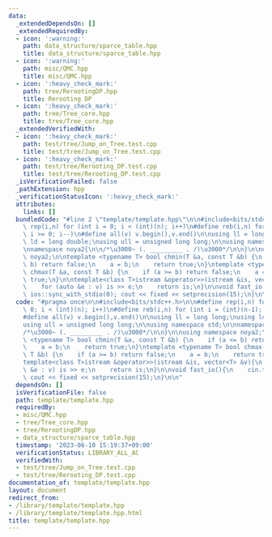 ```yaml
---
data:
  _extendedDependsOn: []
  _extendedRequiredBy:
  - icon: ':warning:'
    path: data_structure/sparce_table.hpp
    title: data_structure/sparce_table.hpp
  - icon: ':warning:'
    path: misc/QMC.hpp
    title: misc/QMC.hpp
  - icon: ':heavy_check_mark:'
    path: tree/RerootingDP.hpp
    title: Rerooting DP
  - icon: ':heavy_check_mark:'
    path: tree/Tree_core.hpp
    title: tree/Tree_core.hpp
  _extendedVerifiedWith:
  - icon: ':heavy_check_mark:'
    path: test/tree/Jump_on_Tree.test.cpp
    title: test/tree/Jump_on_Tree.test.cpp
  - icon: ':heavy_check_mark:'
    path: test/tree/Rerooting_DP.test.cpp
    title: test/tree/Rerooting_DP.test.cpp
  _isVerificationFailed: false
  _pathExtension: hpp
  _verificationStatusIcon: ':heavy_check_mark:'
  attributes:
    links: []
  bundledCode: "#line 2 \"template/template.hpp\"\n\n#include<bits/stdc++.h>\n\n#define\
    \ rep(i,n) for (int i = 0; i < (int)(n); i++)\n#define reb(i,n) for (int i = (int)(n-1);\
    \ i >= 0; i--)\n#define all(v) v.begin(),v.end()\n\nusing ll = long long;\nusing\
    \ ld = long double;\nusing ull = unsigned long long;\n\nusing namespace std;\n\
    \nnamespace noya2{\n\n/*\u3000~ (. _________ . /)\u3000*/\n\n}\n\nusing namespace\
    \ noya2;\n\ntemplate <typename T> bool chmin(T &a, const T &b) {\n    if (a <=\
    \ b) return false;\n    a = b;\n    return true;\n}\ntemplate <typename T> bool\
    \ chmax(T &a, const T &b) {\n    if (a >= b) return false;\n    a = b;\n    return\
    \ true;\n}\n\ntemplate<class T>istream &operator>>(istream &is, vector<T> &v){\n\
    \    for (auto &e : v) is >> e;\n    return is;\n}\n\nvoid fast_io(){\n    cin.tie(0);\
    \ ios::sync_with_stdio(0); cout << fixed << setprecision(15);\n}\n\n"
  code: "#pragma once\n\n#include<bits/stdc++.h>\n\n#define rep(i,n) for (int i =\
    \ 0; i < (int)(n); i++)\n#define reb(i,n) for (int i = (int)(n-1); i >= 0; i--)\n\
    #define all(v) v.begin(),v.end()\n\nusing ll = long long;\nusing ld = long double;\n\
    using ull = unsigned long long;\n\nusing namespace std;\n\nnamespace noya2{\n\n\
    /*\u3000~ (. _________ . /)\u3000*/\n\n}\n\nusing namespace noya2;\n\ntemplate\
    \ <typename T> bool chmin(T &a, const T &b) {\n    if (a <= b) return false;\n\
    \    a = b;\n    return true;\n}\ntemplate <typename T> bool chmax(T &a, const\
    \ T &b) {\n    if (a >= b) return false;\n    a = b;\n    return true;\n}\n\n\
    template<class T>istream &operator>>(istream &is, vector<T> &v){\n    for (auto\
    \ &e : v) is >> e;\n    return is;\n}\n\nvoid fast_io(){\n    cin.tie(0); ios::sync_with_stdio(0);\
    \ cout << fixed << setprecision(15);\n}\n\n"
  dependsOn: []
  isVerificationFile: false
  path: template/template.hpp
  requiredBy:
  - misc/QMC.hpp
  - tree/Tree_core.hpp
  - tree/RerootingDP.hpp
  - data_structure/sparce_table.hpp
  timestamp: '2023-06-10 15:19:37+09:00'
  verificationStatus: LIBRARY_ALL_AC
  verifiedWith:
  - test/tree/Jump_on_Tree.test.cpp
  - test/tree/Rerooting_DP.test.cpp
documentation_of: template/template.hpp
layout: document
redirect_from:
- /library/template/template.hpp
- /library/template/template.hpp.html
title: template/template.hpp
---
```

